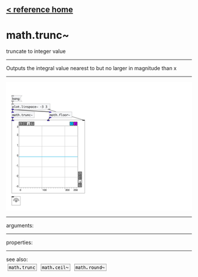 [< reference home](index.html)
---

# math.trunc~


truncate to integer value

---

Outputs the integral value nearest to but no larger in magnitude than x
<br>


---


![example](examples/math.trunc~-example.jpg)

---
arguments:


---
properties:


---
see also:<br>
[![math.trunc](img/object_math.trunc.png)](math.trunc.html)
[![math.ceil~](img/object_math.ceil~.png)](math.ceil~.html)
[![math.round~](img/object_math.round~.png)](math.round~.html)
